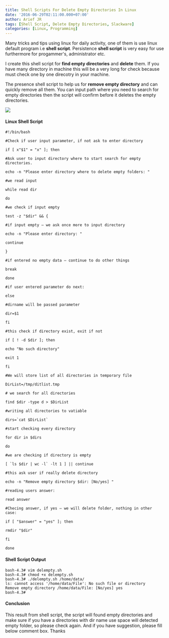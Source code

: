 ```yaml
---
title: Shell Scripts For Delete Empty Directories In Linux
date: '2016-06-29T02:11:00.000+07:00'
author: Arief JR
tags: [Shell Script, Delete Empty Directories, Slackware]
categories: [Linux, Programming]
---
```


Many tricks and tips using linux for daily activity, one of them is use linux default program i.e **shell script**. Persistence **shell script** is very easy for use furthermore for progammer's, administrator etc.  

I create this shell script for **find empty directories** and **delete** them. If you have many directory in machine this will be a very long for check because must check one by one direcotry in your machine.  

The presence shell script to help us for **remove empty directory** and can quickly remove all them. You can input path where you need to search for empty directories then the script will confirm before it deletes the empty directories.

![](https://1.bp.blogspot.com/-0ZIW-clkDXI/V3LIsoqPN6I/AAAAAAAADeI/i5ob84uqXzcRPRZKeNs-3WVkXYfZLi1kgCLcB/s1600/text4166.png)

#### Linux Shell Script

```
#!/bin/bash

#Check if user input parameter, if not ask to enter directory

if [ x"$1" = "x" ]; then

#Ask user to input directory where to start search for empty directories.

echo -n "Please enter directory where to delete empty folders: "

#we read input

while read dir

do

#we check if input empty

test -z "$dir" && {

#if input empty – we ask once more to input directory

echo -n "Please enter directory: "

continue

}

#if entered no empty data – continue to do other things

break

done

#if user entered parameter do next:

else

#dirname will be passed parameter

dir=$1

fi

#this check if directory exist, exit if not

if [ ! -d $dir ]; then

echo "No such directory"

exit 1

fi

#We will store list of all directories in temporary file

DirList=/tmp/ditlist.tmp

# we search for all directories

find $dir -type d > $DirList

#writing all directories to vatiable

dirs=`cat $DirList`

#start checking every directory

for dir in $dirs

do

#we are checking if directory is empty

[ `ls $dir | wc -l` -lt 1 ] || continue

#this ask user if really delete directory

echo -n "Remove empty directory $dir: [No/yes] "

#reading users answer:

read answer

#Checing answer, if yes – we will delete folder, nothing in other case:

if [ "$answer" = "yes" ]; then

rmdir "$dir"

fi

done
```

#### Shell Script Output

```
bash-4.3# vim delempty.sh
bash-4.3# chmod +x delempty.sh
bash-4.3# ./delempty.sh /home/data/
ls: cannot access '/home/data/File': No such file or directory
Remove empty directory /home/data/File: [No/yes] yes
bash-4.3#
```

#### Conclusion

This result from shell script, the script will found empty directories and make sure if you have a directories with dir name use space will detected empty folder, so please check again. And if you have suggestion, please fill below comment box. Thanks